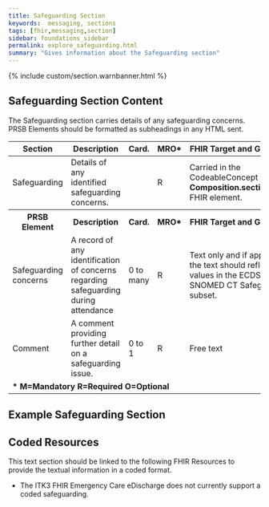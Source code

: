 ```yaml
---
title: Safeguarding Section
keywords:  messaging, sections
tags: [fhir,messaging,section]
sidebar: foundations_sidebar
permalink: explore_safeguarding.html
summary: "Gives information about the Safeguarding section"
---
```


{% include custom/section.warnbanner.html %}

## Safeguarding Section Content ##
The Safeguarding section carries details of any safeguarding concerns. PRSB Elements should be formatted as subheadings in any HTML sent.


<table style="width:100%;max-width: 100%;">
	<thead>
		<tr>
			<th width="15%">Section</th>
			<th width="35%">Description</th>
			<th width="5%">Card.</th>
			<th width="5%">MRO*</th>
			<th width="40%">FHIR Target and Guidance</th>
		</tr>
	</thead>
 <tbody>
  <tr>
   <td>Safeguarding</td>
   <td>Details of any identified safeguarding concerns.</td>
   <td>&nbsp;</td>
   <td>R</td>
	<td>Carried in the CodeableConcept of <b>Composition.section.code</b> FHIR element.</td>
  </tr>
		<tr>
			<th>PRSB Element</th>
			<th>Description</th>
			<th>Card.</th>
			<th>MRO*</th>
			<th>FHIR Target and Guidance</th>		
		</tr>
  <tr>
   <td>Safeguarding concerns</td>
   <td>A record of any identification of concerns regarding safeguarding during attendance</td>
   <td>0 to many</td>
   <td>R</td>
   <td>Text only and if applicable the text should reflect the values in the ECDS SNOMED CT Safeguarding subset.</td>
  </tr>
  <tr>
   <td>Comment</td>
   <td>A comment providing further detail on a safeguarding issue.</td>
   <td>0 to 1</td>
   <td>R</td>
   <td>Free text</td>
  </tr>
		<tr>
		<td colspan="5"><b>* M=Mandatory R=Required O=Optional</b></td>
		</tr>
 </tbody>
</table>

##  Example Safeguarding Section ##

<script src="https://gist.github.com/IOPS-DEV/11ae32acda7827d537f2aa6e56327f5e.js"></script>

## Coded Resources ##

This text section should be linked to the following FHIR Resources to provide the textual information in a coded format.

- The ITK3 FHIR Emergency Care eDischarge does not currently support a coded safeguarding.


